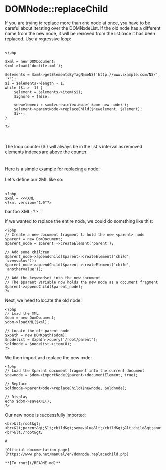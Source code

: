 # DOMNode::replaceChild



If you are trying to replace more than one node at once, you have to be careful about iterating over the DOMNodeList.  If the old node has a different name from the new node, it will be removed from the list once it has been replaced.  Use a regressive loop:<br><br>

```
<?php

$xml = new DOMDocument;
$xml->load('docfile.xml');

$elements = $xml->getElementsByTagNameNS('http://www.example.com/NS/', '*');
$i = $elements->length - 1;
while ($i > -1) {
    $element = $elements->item($i);
    $ignore = false;

    $newelement = $xml>createTextNode('Some new node!');
    $element->parentNode->replaceChild($newelement, $element);
    $i--;
}

?>
```
<br><br>The loop counter ($i) will always be in the list&apos;s interval as removed elements indexes are above the counter.  

#

Here is a simple example for replacing a node:<br><br>Let&apos;s define our XML like so:<br><br>

```
<?php
$xml = <<<XML
<?xml version="1.0"?>
```

<root>
  <parent>
     <child>bar</child>
     <child>foo</child>
  </parent>
</root>
XML;
?>
```


If we wanted to replace the entire <parent> node, we could do something like this:



```
<?php
// Create a new document fragment to hold the new <parent> node
$parent = new DomDocument;
$parent_node = $parent ->createElement('parent');

// Add some children
$parent_node->appendChild($parent->createElement('child', 'somevalue'));
$parent_node->appendChild($parent->createElement('child', 'anothervalue'));

// Add the keywordset into the new document
// The $parent variable now holds the new node as a document fragment
$parent->appendChild($parent_node);
?>
```


Next, we need to locate the old node:



```
<?php
// Load the XML
$dom = new DomDocument;
$dom->loadXML($xml);

// Locate the old parent node
$xpath = new DOMXpath($dom);
$nodelist = $xpath->query('/root/parent');
$oldnode = $nodelist->item(0);
?>
```


We then import and replace the new node:



```
<?php
// Load the $parent document fragment into the current document
$newnode = $dom->importNode($parent->documentElement, true);

// Replace
$oldnode->parentNode->replaceChild($newnode, $oldnode);

// Display
echo $dom->saveXML();
?>
```


Our new node is successfully imported:

<?xml version="1.0"?>
```
<br>&lt;root&gt;<br>&lt;parent&gt;&lt;child&gt;somevalue&lt;/child&gt;&lt;child&gt;anothervalue&lt;/child&gt;&lt;/parent&gt;<br>&lt;/root&gt;  

#

[Official documentation page](https://www.php.net/manual/en/domnode.replacechild.php)

**[To root](/README.md)**